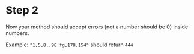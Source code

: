 # Step 2

Now your method should accept errors (not a number should be 0) inside numbers.

Example:
`"1,5,8,,98,fg,178,154"` should return `444`